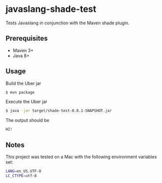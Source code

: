 # javaslang-shade-test

Tests Javaslang in conjunction with the Maven shade plugin.

## Prerequisites

* Maven 3+
* Java 8+

## Usage

Build the Uber jar

```bash
$ mvn package
```

Execute the Uber jar

```bash
$ java -jar target/shade-test-0.0.1-SNAPSHOT.jar 
```

The output should be

```bash
HI!
```

## Notes

This project was tested on a Mac with the following environment variables set:

```bash
LANG=en_US.UTF-8
LC_CTYPE=utf-8
```
